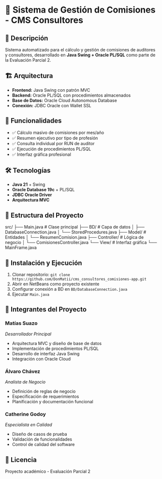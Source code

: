 # 🏢 Sistema de Gestión de Comisiones - CMS Consultores

## 📖 Descripción
Sistema automatizado para el cálculo y gestión de comisiones de auditores y consultores, desarrollado en **Java Swing + Oracle PL/SQL** como parte de la Evaluación Parcial 2.

## 🏗️ Arquitectura
- **Frontend:** Java Swing con patrón MVC
- **Backend:** Oracle PL/SQL con procedimientos almacenados
- **Base de Datos:** Oracle Cloud Autonomous Database
- **Conexión:** JDBC Oracle con Wallet SSL

## 🎯 Funcionalidades
- ✅ Cálculo masivo de comisiones por mes/año
- ✅ Resumen ejecutivo por tipo de profesión
- ✅ Consulta individual por RUN de auditor
- ✅ Ejecución de procedimientos PL/SQL
- ✅ Interfaz gráfica profesional

## 🛠️ Tecnologías
- **Java 21** + Swing
- **Oracle Database 19c** + PL/SQL
- **JDBC Oracle Driver**
- **Arquitectura MVC**

## 📁 Estructura del Proyecto
src/
├── Main.java # Clase principal
├── BD/ # Capa de datos
│ ├── DatabaseConnection.java
│ └── StoredProcedures.java
├── Model/ # Entidades
│ └── ResumenComision.java
├── Controller/ # Lógica de negocio
│ └── ComisionesController.java
└── View/ # Interfaz gráfica
└── MainFrame.java


## 🚀 Instalación y Ejecución
1. Clonar repositorio: `git clone https://github.com/DonMatii/cms_consultores_comisiones-app.git`
2. Abrir en NetBeans como proyecto existente
3. Configurar conexión a BD en `BD/DatabaseConnection.java`
4. Ejecutar `Main.java`

## 👥 Integrantes del Proyecto

### **Matías Suazo**
*Desarrollador Principal*
- Arquitectura MVC y diseño de base de datos
- Implementación de procedimientos PL/SQL
- Desarrollo de interfaz Java Swing
- Integración con Oracle Cloud

### **Álvaro Chávez**  
*Analista de Negocio*
- Definición de reglas de negocio
- Especificación de requerimientos
- Planificación y documentación funcional

### **Catherine Godoy**
*Especialista en Calidad*
- Diseño de casos de prueba
- Validación de funcionalidades
- Control de calidad del software

## 📄 Licencia
Proyecto académico - Evaluación Parcial 2
